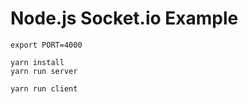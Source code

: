 # Node.js Socket.io Example

```
export PORT=4000
```

```
yarn install
yarn run server
```

```
yarn run client
```
